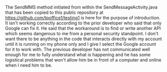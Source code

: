 The SendMMS method initiated from within the SendMessageActivity.java that has been copied to this public repository at https://github.com/tpoffice1/testing1 is here for the purpose of introduction. It isn't working correctly according to the prior developer who said that only Google can fix it. He said that the workaround is to find or write another API which seems dangerous to me from a personal security standpoint. I don't want there to be anything in the code that interacts directly with my account until it is running on my phone only and I give I select the Google account for it to work with. The previous developer has not communicated well enough for me to fully understand what is happening and he has some logistical problems that won't allow him be in front of a computer and online when I need him to be.
